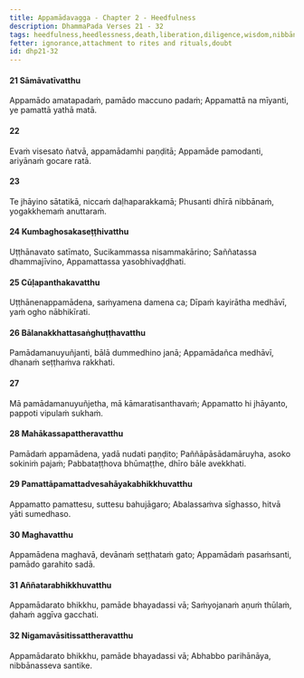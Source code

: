 ```yaml
---
title: Appamādavagga - Chapter 2 - Heedfulness
description: DhammaPada Verses 21 - 32
tags: heedfulness,heedlessness,death,liberation,diligence,wisdom,nibbāna,meditation
fetter: ignorance,attachment to rites and rituals,doubt
id: dhp21-32
---
```


#### 21 Sāmāvatīvatthu

Appamādo amatapadaṁ,
pamādo maccuno padaṁ;
Appamattā na mīyanti,
ye pamattā yathā matā.

#### 22

Evaṁ visesato ñatvā,
appamādamhi paṇḍitā;
Appamāde pamodanti,
ariyānaṁ gocare ratā.

#### 23

Te jhāyino sātatikā,
niccaṁ daḷhaparakkamā;
Phusanti dhīrā nibbānaṁ,
yogakkhemaṁ anuttaraṁ.

#### 24 Kumbaghosakaseṭṭhivatthu

Uṭṭhānavato satīmato,
Sucikammassa nisammakārino;
Saññatassa dhammajīvino,
Appamattassa yasobhivaḍḍhati.

#### 25 Cūḷapanthakavatthu

Uṭṭhānenappamādena,
saṁyamena damena ca;
Dīpaṁ kayirātha medhāvī,
yaṁ ogho nābhikīrati.

#### 26 Bālanakkhattasaṅghuṭṭhavatthu

Pamādamanuyuñjanti,
bālā dummedhino janā;
Appamādañca medhāvī,
dhanaṁ seṭṭhaṁva rakkhati.

#### 27

Mā pamādamanuyuñjetha,
mā kāmaratisanthavaṁ;
Appamatto hi jhāyanto,
pappoti vipulaṁ sukhaṁ.

#### 28 Mahākassapattheravatthu

Pamādaṁ appamādena,
yadā nudati paṇḍito;
Paññāpāsādamāruyha,
asoko sokiniṁ pajaṁ;
Pabbataṭṭhova bhūmaṭṭhe,
dhīro bāle avekkhati.

#### 29 Pamattāpamattadvesahāyakabhikkhuvatthu

Appamatto pamattesu,
suttesu bahujāgaro;
Abalassaṁva sīghasso,
hitvā yāti sumedhaso.

#### 30 Maghavatthu

Appamādena maghavā,
devānaṁ seṭṭhataṁ gato;
Appamādaṁ pasaṁsanti,
pamādo garahito sadā.

#### 31 Aññatarabhikkhuvatthu

Appamādarato bhikkhu,
pamāde bhayadassi vā;
Saṁyojanaṁ aṇuṁ thūlaṁ,
ḍahaṁ aggīva gacchati.

#### 32 Nigamavāsitissattheravatthu

Appamādarato bhikkhu,
pamāde bhayadassi vā;
Abhabbo parihānāya,
nibbānasseva santike.
